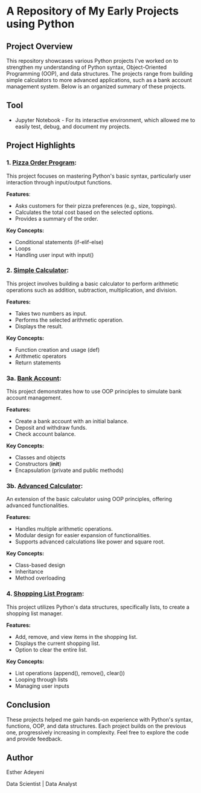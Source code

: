 # A Repository of My Early Projects using Python

## Project Overview
This repository showcases various Python projects I've worked on to strengthen my understanding of Python syntax, Object-Oriented Programming (OOP), and data structures. The projects range from building simple calculators to more advanced applications, such as a bank account management system. Below is an organized summary of these projects.

## Tool

- Jupyter Notebook - For its interactive environment, which allowed me to easily test, debug, and document my projects.
   
## Project Highlights
 ### 1. [Pizza Order Program](https://github.com/AdeyeniEsther1/Python/blob/main/Basic_Python/PythonSyntax.ipynb): 
 This project focuses on mastering Python's basic syntax, particularly user interaction through input/output functions.

**Features**:
- Asks customers for their pizza preferences (e.g., size, toppings).
- Calculates the total cost based on the selected options.
- Provides a summary of the order.
  
**Key Concepts:**
- Conditional statements (if-elif-else)
- Loops
- Handling user input with input()

 ### 2. [Simple Calculator](https://github.com/AdeyeniEsther1/Python/blob/main/Basic_Python/PythonFunction(BuildingACalculator).ipynb):
 This project involves building a basic calculator to perform arithmetic operations such as addition, subtraction, multiplication, and division.

**Features:**
- Takes two numbers as input.
- Performs the selected arithmetic operation.
- Displays the result.
  
**Key Concepts:**
- Function creation and usage (def)
- Arithmetic operators
- Return statements

### 3a. [Bank Account](https://github.com/AdeyeniEsther1/Python/blob/main/Basic_Python/Creating_a_bank_account(OOP).ipynb):
This project demonstrates how to use OOP principles to simulate bank account management.

**Features:**
- Create a bank account with an initial balance.
- Deposit and withdraw funds.
- Check account balance.
  
**Key Concepts:**
- Classes and objects
- Constructors (__init__)
- Encapsulation (private and public methods)

### 3b. [Advanced Calculator](https://github.com/AdeyeniEsther1/Python/blob/main/Basic_Python/Advanced_Calculator(OOP).ipynb):
An extension of the basic calculator using OOP principles, offering advanced functionalities.

**Features:**
- Handles multiple arithmetic operations.
- Modular design for easier expansion of functionalities.
- Supports advanced calculations like power and square root.
  
**Key Concepts:**
- Class-based design
- Inheritance
- Method overloading

 ### 4. [Shopping List Program](https://github.com/AdeyeniEsther1/Python/blob/main/Basic_Python/PythonDataStructure.ipynb):
 This project utilizes Python's data structures, specifically lists, to create a shopping list manager.

**Features:**
- Add, remove, and view items in the shopping list.
- Displays the current shopping list.
- Option to clear the entire list.
  
**Key Concepts:**
- List operations (append(), remove(), clear())
- Looping through lists
- Managing user inputs

## Conclusion
These projects helped me gain hands-on experience with Python's syntax, functions, OOP, and data structures. Each project builds on the previous one, progressively increasing in complexity. Feel free to explore the code and provide feedback.

## Author
Esther Adeyeni

Data Scientist | Data Analyst 
